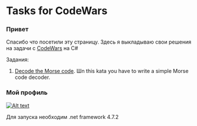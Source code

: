 # Tasks for CodeWars #

### Привет

Спасибо что посетили эту страницу. Здесь я выкладываю свои решения на задачи с [CodeWars](https://www.codewars.com/ "Тык") на C#

Задания:

1. [Decode the Morse code](https://www.codewars.com/kata/54b724efac3d5402db00065e "Пару тестов не прходит"). Шn this kata you have to write a simple Morse code decoder.

### Мой профиль

[![Alt text](https://www.codewars.com/users/andr1312e/badges/large)](https://www.codewars.com/users/andr1312e)

Для запуска необходим .net framework 4.7.2
